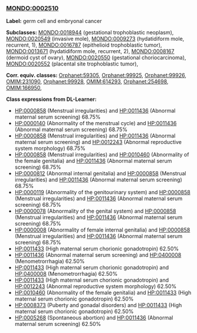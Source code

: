 
### [MONDO:0002510](http://purl.obolibrary.org/obo/MONDO_0002510)
**Label:** germ cell and embryonal cancer

**Subclasses:** [MONDO:0018944](http://purl.obolibrary.org/obo/MONDO_0018944) (gestational trophoblastic neoplasm), [MONDO:0020549](http://purl.obolibrary.org/obo/MONDO_0020549) (invasive mole), [MONDO:0009273](http://purl.obolibrary.org/obo/MONDO_0009273) (hydatidiform mole, recurrent, 1), [MONDO:0016787](http://purl.obolibrary.org/obo/MONDO_0016787) (epithelioid trophoblastic tumor), [MONDO:0013671](http://purl.obolibrary.org/obo/MONDO_0013671) (hydatidiform mole, recurrent, 2), [MONDO:0008167](http://purl.obolibrary.org/obo/MONDO_0008167) (dermoid cyst of ovary), [MONDO:0020550](http://purl.obolibrary.org/obo/MONDO_0020550) (gestational choriocarcinoma), [MONDO:0020552](http://purl.obolibrary.org/obo/MONDO_0020552) (placental site trophoblastic tumor), 

**Corr. equiv. classes:** [Orphanet:59305](http://www.orpha.net/ORDO/Orphanet_59305), [Orphanet:99925](http://www.orpha.net/ORDO/Orphanet_99925), [Orphanet:99926](http://www.orpha.net/ORDO/Orphanet_99926), [OMIM:231090](http://purl.obolibrary.org/obo/OMIM_231090), [Orphanet:99928](http://www.orpha.net/ORDO/Orphanet_99928), [OMIM:614293](http://purl.obolibrary.org/obo/OMIM_614293), [Orphanet:254698](http://www.orpha.net/ORDO/Orphanet_254698), [OMIM:166950](http://purl.obolibrary.org/obo/OMIM_166950), 

**Class expressions from DL-Learner:**

- [HP:0000858](http://purl.obolibrary.org/obo/HP_0000858) (Menstrual irregularities) and [HP:0011436](http://purl.obolibrary.org/obo/HP_0011436) (Abnormal maternal serum screening) 68.75%
- [HP:0000140](http://purl.obolibrary.org/obo/HP_0000140) (Abnormality of the menstrual cycle) and [HP:0011436](http://purl.obolibrary.org/obo/HP_0011436) (Abnormal maternal serum screening) 68.75%
- [HP:0000858](http://purl.obolibrary.org/obo/HP_0000858) (Menstrual irregularities) and [HP:0011436](http://purl.obolibrary.org/obo/HP_0011436) (Abnormal maternal serum screening) and [HP:0012243](http://purl.obolibrary.org/obo/HP_0012243) (Abnormal reproductive system morphology) 68.75%
- [HP:0000858](http://purl.obolibrary.org/obo/HP_0000858) (Menstrual irregularities) and [HP:0010460](http://purl.obolibrary.org/obo/HP_0010460) (Abnormality of the female genitalia) and [HP:0011436](http://purl.obolibrary.org/obo/HP_0011436) (Abnormal maternal serum screening) 68.75%
- [HP:0000812](http://purl.obolibrary.org/obo/HP_0000812) (Abnormal internal genitalia) and [HP:0000858](http://purl.obolibrary.org/obo/HP_0000858) (Menstrual irregularities) and [HP:0011436](http://purl.obolibrary.org/obo/HP_0011436) (Abnormal maternal serum screening) 68.75%
- [HP:0000119](http://purl.obolibrary.org/obo/HP_0000119) (Abnormality of the genitourinary system) and [HP:0000858](http://purl.obolibrary.org/obo/HP_0000858) (Menstrual irregularities) and [HP:0011436](http://purl.obolibrary.org/obo/HP_0011436) (Abnormal maternal serum screening) 68.75%
- [HP:0000078](http://purl.obolibrary.org/obo/HP_0000078) (Abnormality of the genital system) and [HP:0000858](http://purl.obolibrary.org/obo/HP_0000858) (Menstrual irregularities) and [HP:0011436](http://purl.obolibrary.org/obo/HP_0011436) (Abnormal maternal serum screening) 68.75%
- [HP:0000008](http://purl.obolibrary.org/obo/HP_0000008) (Abnormality of female internal genitalia) and [HP:0000858](http://purl.obolibrary.org/obo/HP_0000858) (Menstrual irregularities) and [HP:0011436](http://purl.obolibrary.org/obo/HP_0011436) (Abnormal maternal serum screening) 68.75%
- [HP:0011433](http://purl.obolibrary.org/obo/HP_0011433) (High maternal serum chorionic gonadotropin) 62.50%
- [HP:0011436](http://purl.obolibrary.org/obo/HP_0011436) (Abnormal maternal serum screening) and [HP:0400008](http://purl.obolibrary.org/obo/HP_0400008) (Menometrorrhagia) 62.50%
- [HP:0011433](http://purl.obolibrary.org/obo/HP_0011433) (High maternal serum chorionic gonadotropin) and [HP:0400008](http://purl.obolibrary.org/obo/HP_0400008) (Menometrorrhagia) 62.50%
- [HP:0011433](http://purl.obolibrary.org/obo/HP_0011433) (High maternal serum chorionic gonadotropin) and [HP:0012243](http://purl.obolibrary.org/obo/HP_0012243) (Abnormal reproductive system morphology) 62.50%
- [HP:0010460](http://purl.obolibrary.org/obo/HP_0010460) (Abnormality of the female genitalia) and [HP:0011433](http://purl.obolibrary.org/obo/HP_0011433) (High maternal serum chorionic gonadotropin) 62.50%
- [HP:0008373](http://purl.obolibrary.org/obo/HP_0008373) (Puberty and gonadal disorders) and [HP:0011433](http://purl.obolibrary.org/obo/HP_0011433) (High maternal serum chorionic gonadotropin) 62.50%
- [HP:0005268](http://purl.obolibrary.org/obo/HP_0005268) (Spontaneous abortion) and [HP:0011436](http://purl.obolibrary.org/obo/HP_0011436) (Abnormal maternal serum screening) 62.50%


